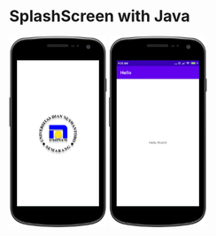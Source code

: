 # SplashScreen with Java

<img src="output_0.png" alt="Splash Screen" width=35% height=35%> <img src="output_1.png" alt="MainActivity" width=35% height=35%>